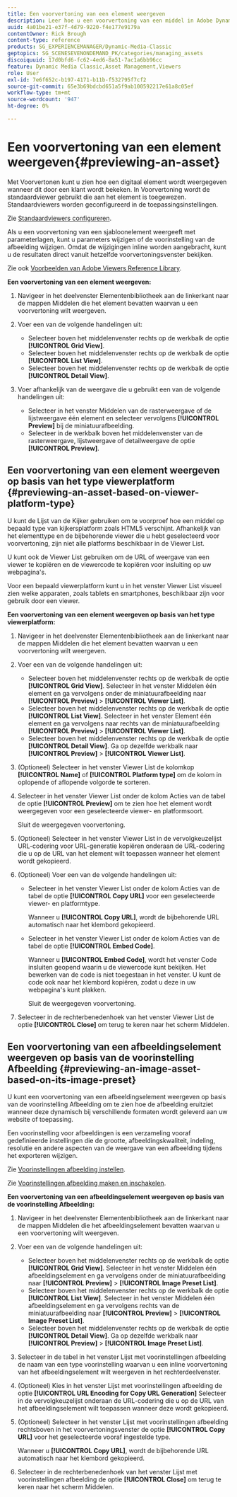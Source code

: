 ```yaml
---
title: Een voorvertoning van een element weergeven
description: Leer hoe u een voorvertoning van een middel in Adobe Dynamic Media Classic kunt bekijken.
uuid: 4a01be21-e37f-4d79-9220-f4e177e9179a
contentOwner: Rick Brough
content-type: reference
products: SG_EXPERIENCEMANAGER/Dynamic-Media-Classic
geptopics: SG_SCENESEVENONDEMAND_PK/categories/managing_assets
discoiquuid: 17d0bfd6-fc62-4ed6-8a51-7ac1a6bb96cc
feature: Dynamic Media Classic,Asset Management,Viewers
role: User
exl-id: 7e6f652c-b197-4171-b11b-f532795f7cf2
source-git-commit: 65e3b69bdcbd651a5f9ab100592217e61a8c05ef
workflow-type: tm+mt
source-wordcount: '947'
ht-degree: 0%

---
```


# Een voorvertoning van een element weergeven{#previewing-an-asset}

Met Voorvertonen kunt u zien hoe een digitaal element wordt weergegeven wanneer dit door een klant wordt bekeken. In Voorvertoning wordt de standaardviewer gebruikt die aan het element is toegewezen. Standaardviewers worden geconfigureerd in de toepassingsinstellingen.

Zie [Standaardviewers configureren](application-setup.md#configuring_default_viewers).

Als u een voorvertoning van een sjabloonelement weergeeft met parameterlagen, kunt u parameters wijzigen of de voorinstelling van de afbeelding wijzigen. Omdat de wijzigingen inline worden aangebracht, kunt u de resultaten direct vanuit hetzelfde voorvertoningsvenster bekijken.

Zie ook [Voorbeelden van Adobe Viewers Reference Library](https://landing.adobe.com/en/na/dynamic-media/ctir-2755/live-demos.html).

**Een voorvertoning van een element weergeven:**

1. Navigeer in het deelvenster Elementenbibliotheek aan de linkerkant naar de mappen Middelen die het element bevatten waarvan u een voorvertoning wilt weergeven.
1. Voer een van de volgende handelingen uit:

   * Selecteer boven het middelenvenster rechts op de werkbalk de optie **[!UICONTROL Grid View]**.
   * Selecteer boven het middelenvenster rechts op de werkbalk de optie **[!UICONTROL List View]**.
   * Selecteer boven het middelenvenster rechts op de werkbalk de optie **[!UICONTROL Detail View]**.

1. Voer afhankelijk van de weergave die u gebruikt een van de volgende handelingen uit:

   * Selecteer in het venster Middelen van de rasterweergave of de lijstweergave één element en selecteer vervolgens **[!UICONTROL Preview]** bij de miniatuurafbeelding.
   * Selecteer in de werkbalk boven het middelenvenster van de rasterweergave, lijstweergave of detailweergave de optie **[!UICONTROL Preview]**.

## Een voorvertoning van een element weergeven op basis van het type viewerplatform {#previewing-an-asset-based-on-viewer-platform-type}

U kunt de Lijst van de Kijker gebruiken om te voorproef hoe een middel op bepaald type van kijkersplatform zoals HTML5 verschijnt. Afhankelijk van het elementtype en de bijbehorende viewer die u hebt geselecteerd voor voorvertoning, zijn niet alle platforms beschikbaar in de Viewer List.

U kunt ook de Viewer List gebruiken om de URL of weergave van een viewer te kopiëren en de viewercode te kopiëren voor insluiting op uw webpagina&#39;s.

Voor een bepaald viewerplatform kunt u in het venster Viewer List visueel zien welke apparaten, zoals tablets en smartphones, beschikbaar zijn voor gebruik door een viewer.

**Een voorvertoning van een element weergeven op basis van het type viewerplatform:**

1. Navigeer in het deelvenster Elementenbibliotheek aan de linkerkant naar de mappen Middelen die het element bevatten waarvan u een voorvertoning wilt weergeven.
1. Voer een van de volgende handelingen uit:

   * Selecteer boven het middelenvenster rechts op de werkbalk de optie **[!UICONTROL Grid View]**. Selecteer in het venster Middelen één element en ga vervolgens onder de miniatuurafbeelding naar **[!UICONTROL Preview]** > **[!UICONTROL Viewer List]**.
   * Selecteer boven het middelenvenster rechts op de werkbalk de optie **[!UICONTROL List View]**. Selecteer in het venster Element één element en ga vervolgens naar rechts van de miniatuurafbeelding **[!UICONTROL Preview]** > **[!UICONTROL Viewer List]**.
   * Selecteer boven het middelenvenster rechts op de werkbalk de optie **[!UICONTROL Detail View]**. Ga op dezelfde werkbalk naar **[!UICONTROL Preview]** > **[!UICONTROL Viewer List]**.

1. (Optioneel) Selecteer in het venster Viewer List de kolomkop **[!UICONTROL Name]** of **[!UICONTROL Platform type]** om de kolom in oplopende of aflopende volgorde te sorteren.
1. Selecteer in het venster Viewer List onder de kolom Acties van de tabel de optie **[!UICONTROL Preview]** om te zien hoe het element wordt weergegeven voor een geselecteerde viewer- en platformsoort.

   Sluit de weergegeven voorvertoning.

1. (Optioneel) Selecteer in het venster Viewer List in de vervolgkeuzelijst URL-codering voor URL-generatie kopiëren onderaan de URL-codering die u op de URL van het element wilt toepassen wanneer het element wordt gekopieerd.
1. (Optioneel) Voer een van de volgende handelingen uit:

   * Selecteer in het venster Viewer List onder de kolom Acties van de tabel de optie **[!UICONTROL Copy URL]** voor een geselecteerde viewer- en platformtype.

      Wanneer u **[!UICONTROL Copy URL]**, wordt de bijbehorende URL automatisch naar het klembord gekopieerd.

   * Selecteer in het venster Viewer List onder de kolom Acties van de tabel de optie **[!UICONTROL Embed Code]**.

      Wanneer u **[!UICONTROL Embed Code]**, wordt het venster Code insluiten geopend waarin u de viewercode kunt bekijken. Het bewerken van de code is niet toegestaan in het venster. U kunt de code ook naar het klembord kopiëren, zodat u deze in uw webpagina&#39;s kunt plakken.

      Sluit de weergegeven voorvertoning.

1. Selecteer in de rechterbenedenhoek van het venster Viewer List de optie **[!UICONTROL Close]** om terug te keren naar het scherm Middelen.

## Een voorvertoning van een afbeeldingselement weergeven op basis van de voorinstelling Afbeelding {#previewing-an-image-asset-based-on-its-image-preset}

U kunt een voorvertoning van een afbeeldingselement weergeven op basis van de voorinstelling Afbeelding om te zien hoe de afbeelding eruitziet wanneer deze dynamisch bij verschillende formaten wordt geleverd aan uw website of toepassing.

Een voorinstelling voor afbeeldingen is een verzameling vooraf gedefinieerde instellingen die de grootte, afbeeldingskwaliteit, indeling, resolutie en andere aspecten van de weergave van een afbeelding tijdens het exporteren wijzigen.

Zie [Voorinstellingen afbeelding instellen](setting-image-presets.md#setting_up_image_presets).

Zie [Voorinstellingen afbeelding maken en inschakelen](creating-enabling-image-presets.md#creating_and_enabling_image_presets).

**Een voorvertoning van een afbeeldingselement weergeven op basis van de voorinstelling Afbeelding:**

1. Navigeer in het deelvenster Elementenbibliotheek aan de linkerkant naar de mappen Middelen die het afbeeldingselement bevatten waarvan u een voorvertoning wilt weergeven.
1. Voer een van de volgende handelingen uit:

   * Selecteer boven het middelenvenster rechts op de werkbalk de optie **[!UICONTROL Grid View]**. Selecteer in het venster Middelen één afbeeldingselement en ga vervolgens onder de miniatuurafbeelding naar **[!UICONTROL Preview]** > **[!UICONTROL Image Preset List]**.
   * Selecteer boven het middelenvenster rechts op de werkbalk de optie **[!UICONTROL List View]**. Selecteer in het venster Middelen één afbeeldingselement en ga vervolgens rechts van de miniatuurafbeelding naar **[!UICONTROL Preview]** > **[!UICONTROL Image Preset List]**.
   * Selecteer boven het middelenvenster rechts op de werkbalk de optie **[!UICONTROL Detail View]**. Ga op dezelfde werkbalk naar **[!UICONTROL Preview]** > **[!UICONTROL Image Preset List]**.

1. Selecteer in de tabel in het venster Lijst met voorinstellingen afbeelding de naam van een type voorinstelling waarvan u een inline voorvertoning van het afbeeldingselement wilt weergeven in het rechterdeelvenster.
1. (Optioneel) Kies in het venster Lijst met voorinstellingen afbeelding de optie **[!UICONTROL URL Encoding for Copy URL Generation]** Selecteer in de vervolgkeuzelijst onderaan de URL-codering die u op de URL van het afbeeldingselement wilt toepassen wanneer deze wordt gekopieerd.
1. (Optioneel) Selecteer in het venster Lijst met voorinstellingen afbeelding rechtsboven in het voorvertoningsvenster de optie **[!UICONTROL Copy URL]** voor het geselecteerde vooraf ingestelde type.

   Wanneer u **[!UICONTROL Copy URL]**, wordt de bijbehorende URL automatisch naar het klembord gekopieerd.

1. Selecteer in de rechterbenedenhoek van het venster Lijst met voorinstellingen afbeelding de optie **[!UICONTROL Close]** om terug te keren naar het scherm Middelen.
